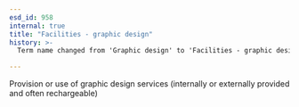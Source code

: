 ```yaml
---
esd_id: 958
internal: true
title: "Facilities - graphic design"
history: >-
  Term name changed from 'Graphic design' to 'Facilities - graphic design' in version 3.00.

---
```


Provision or use of graphic design services (internally or externally provided and often rechargeable)


